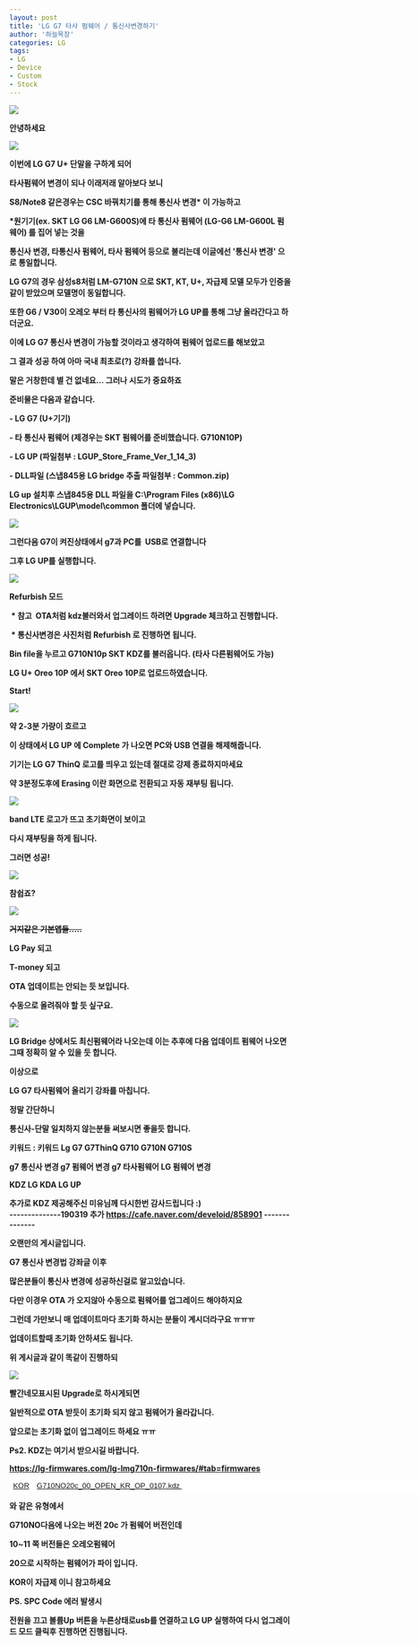 ```yaml
---
layout: post
title: 'LG G7 타사 펌웨어 / 통신사변경하기'
author: '하늘목장'
categories: LG
tags:
- LG
- Device
- Custom
- Stock
---
```



<script> location.href='https://cafe.naver.com/develoid/811641' ; </script>

<div><div><img src="https://dthumb-phinf.pstatic.net/?src=%22https%3A%2F%2Fcafeptthumb-phinf.pstatic.net%2FMjAxNzEyMzFfMTg3%2FMDAxNTE0NzI0Mzk3NDM2.EjYQ-bdiG3LKFHRn75mQ7eBBKhVM5uj38GOVJgD1fykg.k0_RT99TaGnkWmNJGXAcRQJSpMijrzTByQNphac_hqEg.PNG.searphiel9%2F%25EA%25B2%258C%25EC%258B%259C%25EA%25B8%2580_%25EC%259E%2591%25EC%2584%25B1_%25EC%25A0%2584_%25EA%25BC%25AD_%25EC%259D%25BD%25EC%2596%25B4%25EC%25A3%25BC%25EC%2584%25B8%25EC%259A%2594_%2528IT_%25EC%2586%258C%25ED%2586%25B5_%25EA%25B2%258C%25EC%258B%259C%25ED%258C%2590.png%3Ftype%3Dw740%22&amp;type=cafe_wa740"><div><b></div><div><p>안녕하세요&nbsp;</p><p><b></p><p><img src="https://dthumb-phinf.pstatic.net/?src=%22https%3A%2F%2Fcdn.clien.net%2Fweb%2Fapi%2Ffile%2FF01%2F7243767%2F132e45cdbddc22.JPG%3Fw%3D780%26amp%3Bh%3D30000%26amp%3Bgif%3Dfalse%22&amp;type=cafe_wa740"></p><p><b></p><p>이번에 LG G7 U+ 단말을 구하게 되어&nbsp;</p><p><b></p><p>타사펌웨어 변경이 되나 이래저래 알아보다 보니</p><p><b></p><p>S8/Note8 같은경우는 CSC 바꿔치기를 통해<span>&nbsp;통신사 변경</span>* 이 가능하고</p><p><b></p><p>*원기기(ex. SKT LG G6 LM-G600S)에 타 통신사 펌웨어 (LG-G6 LM-G600L 펌웨어) 를 집어 넣는 것을</p><p>통신사 변경, 타통신사 펌웨어, 타사 펌웨어 등으로 불리는데 이글에선 '통신사 변경' 으로 통일합니다.</p><p><b></p><p>LG G7의 경우 삼성s8처럼 LM-G710N 으로 SKT, KT, U+, 자급제 모델 모두가 인증을 같이 받았으며 모델명이 동일합니다.</p><p><b></p><p>또한 G6 / V30이 오레오 부터 타 통신사의 펌웨어가 LG UP를 통해 그냥 올라간다고 하더군요.</p><p><b></p><p>이에 LG G7 통신사 변경이 가능할 것이라고 생각하여 펌웨어 업로드를 해보았고</p><p><b></p><p>그 결과 성공 하여 아마 국내 최초로(?) 강좌를 씁니다.&nbsp;</p><p><b></p><p>말은 거창한데 별 건 없네요... 그러나 시도가 중요하죠</p><p><b></p><p>준비물은 다음과 같습니다.</p><p>- LG G7 (U+기기)&nbsp;</p><p>- 타 통신사 펌웨어 (제경우는 SKT 펌웨어를 준비했습니다. G710N10P)</p><p>- LG UP (파일첨부 : LGUP_Store_Frame_Ver_1_14_3)</p><p>- DLL파일 (스냅845용 LG bridge 추출 파일첨부 : Common.zip)</p><p><b></p><p>LG up 설치후 스냅845용 DLL 파일을 C:\Program Files (x86)\LG Electronics\LGUP\model\common 폴더에 넣습니다.</p><p><img src="https://dthumb-phinf.pstatic.net/?src=%22https%3A%2F%2Fcdn.clien.net%2Fweb%2Fapi%2Ffile%2FF01%2F7243749%2F132d98e8fc1b27.png%3Fw%3D780%26amp%3Bh%3D30000%26amp%3Bgif%3Dfalse%22&amp;type=cafe_wa740"></p><p><b></p><p>그런다음 G7이 켜진상태에서 g7과 PC를 &nbsp;USB로 연결합니다</p><p><b></p><p>그후 LG UP를 실행합니다.</p><p><img src="https://dthumb-phinf.pstatic.net/?src=%22https%3A%2F%2Fcdn.clien.net%2Fweb%2Fapi%2Ffile%2FF01%2F7243755%2F132dff9a48dce6.png%3Fw%3D780%26amp%3Bh%3D30000%26amp%3Bgif%3Dfalse%22&amp;type=cafe_wa740"></p><p>Refurbish 모드</p></div></div></div><b><div><div><div><p>&nbsp;* 참고&nbsp; OTA처럼 kdz불러와서 업그레이드 하려면 Upgrade 체크하고 진행합니다.</p><p>&nbsp;* 통신사변경은 사진처럼 Refurbish 로 진행하면 됩니다.</p></div></div></div></blockquote><div><div><div><p><b></p><p>Bin file을 누르고 G710N10p SKT KDZ를 불러옵니다. (타사 다른펌웨어도 가능)</p><p><b></p><p>LG U+ Oreo 10P 에서 SKT Oreo 10P로 업로드하였습니다.</p><p><b></p><p>Start!</p><p><b></p><p><b></p><p><img src="https://dthumb-phinf.pstatic.net/?src=%22https%3A%2F%2Fcdn.clien.net%2Fweb%2Fapi%2Ffile%2FF01%2F7243756%2F132dbc99813557.png%3Fw%3D780%26amp%3Bh%3D30000%26amp%3Bgif%3Dfalse%22&amp;type=cafe_wa740"></p><p>약 2-3분 가량이 흐르고&nbsp;</p><p>이 상태에서 LG UP 에 Complete 가 나오면 PC와 USB 연결을 해제해줍니다.</p><p><b></p><p>기기는 LG G7 ThinQ 로고를 띄우고 있는데<span>&nbsp;절대로 강제 종료하지마세요</span></p><p><b></p><p>약 3분정도후에 Erasing 이란 화면으로 전환되고 자동 재부팅 됩니다.</p><p><img src="https://dthumb-phinf.pstatic.net/?src=%22https%3A%2F%2Fcdn.clien.net%2Fweb%2Fapi%2Ffile%2FF01%2F7243783%2F132e78eab21e66.JPG%3Fw%3D780%26amp%3Bh%3D30000%26amp%3Bgif%3Dfalse%22&amp;type=cafe_wa740"></p><p><b></p><p>band LTE 로고가 뜨고 초기화면이 보이고</p><p><b></p><p>다시 재부팅을 하게 됩니다.</p><p><b></p><p>그러면 성공!</p><p><img src="https://dthumb-phinf.pstatic.net/?src=%22https%3A%2F%2Fcdn.clien.net%2Fweb%2Fapi%2Ffile%2FF01%2F7243784%2F132e6fcf2c4137.JPG%3Fw%3D780%26amp%3Bh%3D30000%26amp%3Bgif%3Dfalse%22&amp;type=cafe_wa740"></p><p><b>참쉽죠?</p><p><b></p><p><img src="https://dthumb-phinf.pstatic.net/?src=%22https%3A%2F%2Fcdn.clien.net%2Fweb%2Fapi%2Ffile%2FF01%2F7243796%2F132e4487f9209f.JPG%3Fw%3D780%26amp%3Bh%3D30000%26amp%3Bgif%3Dfalse%22&amp;type=cafe_wa740"></p><p><strike>거지같은 기본앱들.....</strike></p><p><b></p><p>LG Pay 되고</p><p>T-money 되고</p><p><b></p><p>OTA 업데이트는 안되는 듯 보입니다.&nbsp;</p><p>수동으로 올려줘야 할 듯 싶구요.</p><p><b></p><p><img src="https://dthumb-phinf.pstatic.net/?src=%22https%3A%2F%2Fcdn.clien.net%2Fweb%2Fapi%2Ffile%2FF01%2F7243809%2F132eb78aeb5631.PNG%3Fw%3D780%26amp%3Bh%3D30000%26amp%3Bgif%3Dfalse%22&amp;type=cafe_wa740"></p><p><b></p><p>LG Bridge 상에서도 최신펌웨어라 나오는데 이는 추후에 다음 업데이트 펌웨어 나오면 그때 정확히 알 수 있을 듯 합니다.</p><p><b></p><p>이상으로&nbsp;</p><p>LG G7 타사펌웨어 올리기 강좌를 마칩니다.</p><p>정말 간단하니</p><p>통신사-단말 일치하지 않는분들 써보시면 좋을듯 합니다.</p><p><b></p><p>키워드 :&nbsp;<span>키워드&nbsp;</span><span>Lg G7 G7ThinQ G710 G710N G710S&nbsp;</span></p><p><span>g7 통신사 변경&nbsp;</span><span>g7 펌웨어 변경&nbsp;</span><span>g7 타사펌웨어&nbsp;</span><span>LG 펌웨어 변경</span></p><p>KDZ LG KDA LG UP</p></div><div><b></div><div>추가로 KDZ 제공해주신 미유님께 다시한번 감사드립니다 :)</div><div><b></div><div><b></div><div><b></div><div>--------------190319 추가&nbsp;<a href="https://cafe.naver.com/develoid/858901">https://cafe.naver.com/develoid/858901</a>&nbsp;<span>--------------</span><b><b></div><div><p>오랜만의 게시글입니다.</p><p><b></p><p>G7 통신사 변경법 강좌글 이후&nbsp;</p><p><b></p><p>많은분들이 통신사 변경에 성공하신걸로 알고있습니다.</p><p><b></p><p>다만 이경우 OTA 가 오지않아 수동으로 펌웨어를 업그레이드 해야하지요</p><p><b></p><p>그런데 가만보니 매 업데이트마다 초기화 하시는 분들이 계시더라구요 ㅠㅠㅠ</p><p><b></p><p>업데이트할때 초기화 안하셔도 됩니다.</p><p><b></p><p>위 게시글과 같이 똑같이 진행하되</p><p><b></p><p><b></p><p><img src="https://cafeptthumb-phinf.pstatic.net/MjAxOTAzMTlfMTA0/MDAxNTUzMDA0ODUzMjUx.UNIHEY1x7yfY2ds_I1mO7T439HMPTlM4Fw_hSIiFr1Ig.91rKtLU5KSITkROBSB-pwgnpOhB4PLCssTVwbQT_Qhwg.PNG.gch1310/upgrade.png?type=w740"><b></p><p><b></p><p>빨간네모표시된 Upgrade로 하시게되면</p><p><b></p><p>일반적으로 OTA 받듯이 초기화 되지 않고 펌웨어가 올라갑니다.</p><p><b></p><p>앞으로는 초기화 없이 업그레이드 하세요 ㅠㅠ&nbsp;</p><p><b></p><p><b></p><p>Ps2. KDZ는 여기서 받으시길 바랍니다.</p><p><b></p><p><a href="https://lg-firmwares.com/lg-lmg710n-firmwares/#tab=firmwares">https://lg-firmwares.com/lg-lmg710n-firmwares/#tab=firmwares</a></p><p><b></p><table id="specificationTableFirmware" style="box-sizing: border-box; border-spacing: 0px; border-collapse: collapse; background-color: rgb(255, 255, 255); margin: 0px; padding: 0px; border: 0px; font-variant-numeric: inherit; font-variant-east-asian: inherit; font-stretch: inherit; font-size: 15px; line-height: inherit; font-family: Montserrat, sans-serif; vertical-align: baseline; width: 1140px; color: rgb(68, 68, 68);"><tbody style="box-sizing: border-box; margin: 0px; padding: 0px; border: 0px; font: inherit; vertical-align: baseline;"><tr style="box-sizing: border-box; margin: 0px; padding: 0px; border: 0px; font: inherit; vertical-align: baseline;"><td style="font-size:10pt;font-family:994268_10;"><a href="https://lg-firmwares.com/lg-phone-firmwares-region-description/">KOR</a></td><td style="font-size:10pt;font-family:994268_10;"><a href="https://lg-firmwares.com/downloads-file/17702/G710NO20c_00_OPEN_KR_OP_0107.kdz">G710NO20c_00_OPEN_KR_OP_0107.kdz&nbsp;</a><span></span></td></tr></tbody></table><p>와 같은 유형에서</p><p>G710NO다음에 나오는 버전&nbsp;<b>20c</b>&nbsp;가 펌웨어 버전인데</p><p><b></p><p><b>10~11</b>&nbsp;쪽 버전들은 오레오펌웨어</p><p><b>20</b>으로 시작하는 펌웨어가 파이 입니다.</p><p><b></p><p>KOR이 자급제 이니 참고하세요</p><p><b></p><p>PS.&nbsp;<b>SPC Code 에러&nbsp;</b>발생시</p><p>전원을 끄고 볼륨Up 버튼을 누른상태로usb를 연결하고 LG UP 실행하여 다시 업그레이드 모드 클릭후 진행하면 진행됩니다.</p></div><div><b></div></div></div>
